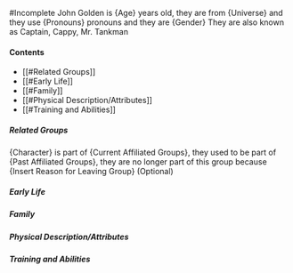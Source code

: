#Incomplete
John Golden is {Age} years old, they are from {Universe} and they use {Pronouns} pronouns and they are {Gender}
They are also known as Captain, Cappy, Mr. Tankman
#### Contents
- [[#Related Groups]]
- [[#Early Life]]
- [[#Family]]
- [[#Physical Description/Attributes]]
- [[#Training and Abilities]]
##### Related Groups
{Character} is part of {Current Affiliated Groups}, they used to be part of {Past Affiliated Groups}, they are no longer part of this group because {Insert Reason for Leaving Group} (Optional)
##### Early Life

##### Family

##### Physical Description/Attributes

##### Training and Abilities
